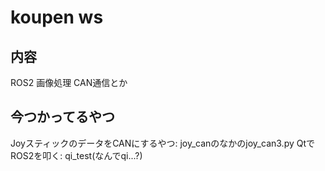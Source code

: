 # koupen ws
## 内容
ROS2
画像処理
CAN通信とか

## 今つかってるやつ
JoyスティックのデータをCANにするやつ: joy_canのなかのjoy_can3.py
QtでROS2を叩く: qi_test(なんでqi...?)